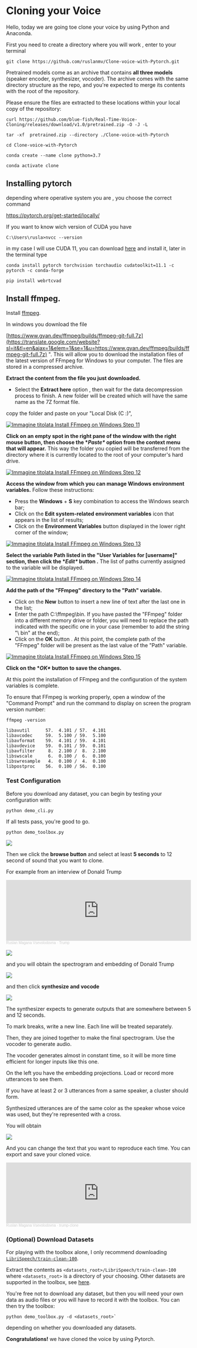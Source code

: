 # Cloning your Voice 

Hello, today we are going toe clone your voice by using Python and Anaconda.

First you need to create a directory where you will work , enter to your terminal

```
git clone https://github.com/ruslanmv/Clone-voice-with-Pytorch.git
```

Pretrained models come as an archive that contains **all three models** (speaker encoder, synthesizer, vocoder). The archive comes with the same directory structure as the repo, and you're expected to merge its contents with the root of the repository.



Please ensure the files are extracted to these locations within your local copy of the repository:

```
curl https://github.com/blue-fish/Real-Time-Voice-Cloning/releases/download/v1.0/pretrained.zip -O -J -L
```

```
tar -xf  pretrained.zip --directory ./Clone-voice-with-Pytorch
```

```
cd Clone-voice-with-Pytorch
```

```
conda create --name clone python=3.7
```

```
conda activate clone
```

## Installing pytorch

depending where operative system you are , you choose the correct command

https://pytorch.org/get-started/locally/

If you want to know wich version of CUDA you have

```
C:\Users\rusla>nvcc --version
```

in my case I will use CUDA 11, you can download [here](https://developer.download.nvidia.com/compute/cuda/11.4.1/local_installers/cuda_11.4.1_471.41_win10.exe) and install it, later in the terminal type

```
conda install pytorch torchvision torchaudio cudatoolkit=11.1 -c pytorch -c conda-forge
```

```
pip install webrtcvad
```

## Install ffmpeg.

Install [ffmpeg](https://ffmpeg.org/download.html#get-packages).

In windows you download the file

[https://www.gyan.dev/ffmpeg/builds/ffmpeg-git-full.7z](https://translate.google.com/website?sl=it&tl=en&ajax=1&elem=1&se=1&u=https://www.gyan.dev/ffmpeg/builds/ffmpeg-git-full.7z) ". This will allow you to download the installation files of the latest version of FFmpeg for Windows to your computer. The files are stored in a compressed archive.

**Extract the content from the file you just downloaded.** 

- Select the **Extract here** option , then wait for the data decompression process to finish. A new folder will be created which will have the same name as the 7Z format file.



copy the folder and  paste on your "Local Disk (C :)", 

[![Immagine titolata Install FFmpeg on Windows Step 11](https://www.wikihow.com/images/thumb/2/27/Install-FFmpeg-on-Windows-Step-11-Version-2.jpg/v4-728px-Install-FFmpeg-on-Windows-Step-11-Version-2.jpg.webp)](https://www-wikihow-it.translate.goog/Installare-FFmpeg-in-Windows?_x_tr_sl=it&_x_tr_tl=en&_x_tr_hl=en-GB&_x_tr_pto=ajax,elem#/Immagine:Install-FFmpeg-on-Windows-Step-11-Version-2.jpg)

**Click on an empty spot in the right pane of the window with the right mouse button, then choose the \**Paste\** option from the context menu that will appear.** This way the folder you copied will be transferred from the directory where it is currently located to the root of your computer's hard drive.

[![Immagine titolata Install FFmpeg on Windows Step 12](https://www.wikihow.com/images/thumb/0/0e/Install-FFmpeg-on-Windows-Step-12-Version-4.jpg/v4-728px-Install-FFmpeg-on-Windows-Step-12-Version-4.jpg.webp)](https://www-wikihow-it.translate.goog/Installare-FFmpeg-in-Windows?_x_tr_sl=it&_x_tr_tl=en&_x_tr_hl=en-GB&_x_tr_pto=ajax,elem#/Immagine:Install-FFmpeg-on-Windows-Step-12-Version-4.jpg)

**Access the window from which you can manage Windows environment variables.** Follow these instructions:

- Press the **Windows** + **S** key combination to access the Windows search bar;
- Click on the **Edit system-related environment variables** icon that appears in the list of results;
- Click on the **Environment Variables** button displayed in the lower right corner of the window;

[![Immagine titolata Install FFmpeg on Windows Step 13](https://www.wikihow.com/images/thumb/4/4f/Install-FFmpeg-on-Windows-Step-13-Version-4.jpg/v4-728px-Install-FFmpeg-on-Windows-Step-13-Version-4.jpg.webp)](https://www-wikihow-it.translate.goog/Installare-FFmpeg-in-Windows?_x_tr_sl=it&_x_tr_tl=en&_x_tr_hl=en-GB&_x_tr_pto=ajax,elem#/Immagine:Install-FFmpeg-on-Windows-Step-13-Version-4.jpg)

**Select the variable Path listed in the "User Variables for [username]" section, then click the \**Edit\** button .** The list of paths currently assigned to the variable will be displayed.



[![Immagine titolata Install FFmpeg on Windows Step 14](https://www.wikihow.com/images/thumb/e/ea/Install-FFmpeg-on-Windows-Step-14-Version-3.jpg/v4-728px-Install-FFmpeg-on-Windows-Step-14-Version-3.jpg.webp)](https://www-wikihow-it.translate.goog/Installare-FFmpeg-in-Windows?_x_tr_sl=it&_x_tr_tl=en&_x_tr_hl=en-GB&_x_tr_pto=ajax,elem#/Immagine:Install-FFmpeg-on-Windows-Step-14-Version-3.jpg)



**Add the path of the "FFmpeg" directory to the "Path" variable.** 

- Click on the **New** button to insert a new line of text after the last one in the list;
- Enter the path C:\ffmpeg\bin. If you have pasted the "FFmpeg" folder into a different memory drive or folder, you will need to replace the path indicated with the specific one in your case (remember to add the string "\ bin" at the end);
- Click on the **OK** button . At this point, the complete path of the "FFmpeg" folder will be present as the last value of the "Path" variable.

[![Immagine titolata Install FFmpeg on Windows Step 15](https://www.wikihow.com/images/thumb/f/f5/Install-FFmpeg-on-Windows-Step-15-Version-3.jpg/v4-728px-Install-FFmpeg-on-Windows-Step-15-Version-3.jpg.webp)](https://www-wikihow-it.translate.goog/Installare-FFmpeg-in-Windows?_x_tr_sl=it&_x_tr_tl=en&_x_tr_hl=en-GB&_x_tr_pto=ajax,elem#/Immagine:Install-FFmpeg-on-Windows-Step-15-Version-3.jpg)

**Click on the \**OK\** button to save the changes.**

 At this point the installation of FFmpeg and the configuration of the system variables is complete.

 To ensure that FFmpeg is working properly, open a window of the "Command Prompt" and run the command to display on screen the program version number: 

```
ffmpeg -version
```

```
libavutil      57.  4.101 / 57.  4.101
libavcodec     59.  5.100 / 59.  5.100
libavformat    59.  4.101 / 59.  4.101
libavdevice    59.  0.101 / 59.  0.101
libavfilter     8.  2.100 /  8.  2.100
libswscale      6.  0.100 /  6.  0.100
libswresample   4.  0.100 /  4.  0.100
libpostproc    56.  0.100 / 56.  0.100
```

### Test Configuration

Before you download any dataset, you can begin by testing your configuration with:

```
python demo_cli.py
```

If all tests pass, you're good to go.

```
python demo_toolbox.py
```

![](./assets/images/posts/README/2a.jpg)



Then we click the **browse button** and select at least **5 seconds**  to 12 second of sound that you want to clone.

For example from an interview of Donald Trump

<iframe width="100%" height="166" scrolling="no" frameborder="no" allow="autoplay" src="https://w.soundcloud.com/player/?url=https%3A//api.soundcloud.com/tracks/1108804639&color=%23ff5500&auto_play=false&hide_related=false&show_comments=true&show_user=true&show_reposts=false&show_teaser=true"></iframe><div style="font-size: 10px; color: #cccccc;line-break: anywhere;word-break: normal;overflow: hidden;white-space: nowrap;text-overflow: ellipsis; font-family: Interstate,Lucida Grande,Lucida Sans Unicode,Lucida Sans,Garuda,Verdana,Tahoma,sans-serif;font-weight: 100;"><a href="https://soundcloud.com/ruslan-kobizev" title="Ruslan Magana Vsevolodovna" target="_blank" style="color: #cccccc; text-decoration: none;">Ruslan Magana Vsevolodovna</a> · <a href="https://soundcloud.com/ruslan-kobizev/trump" title="Trump" target="_blank" style="color: #cccccc; text-decoration: none;">Trump</a></div>





![](./assets/images/posts/README/3a.jpg)



and you will obtain the spectrogram and embedding of Donald Trump



![](./assets/images/posts/README/4a.jpg)

and then click  **synthesize and vocode**



![](./assets/images/posts/README/5a.jpg)



The synthesizer expects to generate outputs that are somewhere between 5 and 12 seconds.

To mark breaks, write a new line. Each line will be treated separately.

Then, they are joined together to make the final spectrogram. Use the vocoder to generate audio.

The vocoder generates almost in constant time, so it will be more time efficient for longer inputs like this one.

On the left you have the embedding projections. Load or record more utterances to see them.

If you have at least 2 or 3 utterances from a same speaker, a cluster should form.

Synthesized utterances are of the same color as the speaker whose voice was used, but they're represented with a cross.

You will obtain



![](./assets/images/posts/README/6a.jpg)



And you can change the text that you want to reproduce each time. You can export and save your cloned voice.



<iframe width="100%" height="166" scrolling="no" frameborder="no" allow="autoplay" src="https://w.soundcloud.com/player/?url=https%3A//api.soundcloud.com/tracks/1108806946&color=%23ff5500&auto_play=false&hide_related=false&show_comments=true&show_user=true&show_reposts=false&show_teaser=true"></iframe><div style="font-size: 10px; color: #cccccc;line-break: anywhere;word-break: normal;overflow: hidden;white-space: nowrap;text-overflow: ellipsis; font-family: Interstate,Lucida Grande,Lucida Sans Unicode,Lucida Sans,Garuda,Verdana,Tahoma,sans-serif;font-weight: 100;"><a href="https://soundcloud.com/ruslan-kobizev" title="Ruslan Magana Vsevolodovna" target="_blank" style="color: #cccccc; text-decoration: none;">Ruslan Magana Vsevolodovna</a> · <a href="https://soundcloud.com/ruslan-kobizev/trump-clone" title="trump-clone" target="_blank" style="color: #cccccc; text-decoration: none;">trump-clone</a></div>







### (Optional) Download Datasets

For playing with the toolbox alone, I only recommend downloading [`LibriSpeech/train-clean-100`](https://www.openslr.org/resources/12/train-clean-100.tar.gz). 

Extract the contents as `<datasets_root>/LibriSpeech/train-clean-100` where `<datasets_root>` is a directory of your choosing. Other datasets are supported in the toolbox, see [here](https://github.com/CorentinJ/Real-Time-Voice-Cloning/wiki/Training#datasets). 

You're free not to download any dataset, but then you will need your own data as audio files or you will have to record it with the toolbox. You can then try the toolbox:

```
python demo_toolbox.py -d <datasets_root>`
```

depending on whether you downloaded any datasets. 



**Congratulations!** we have cloned the voice by using Pytorch.








